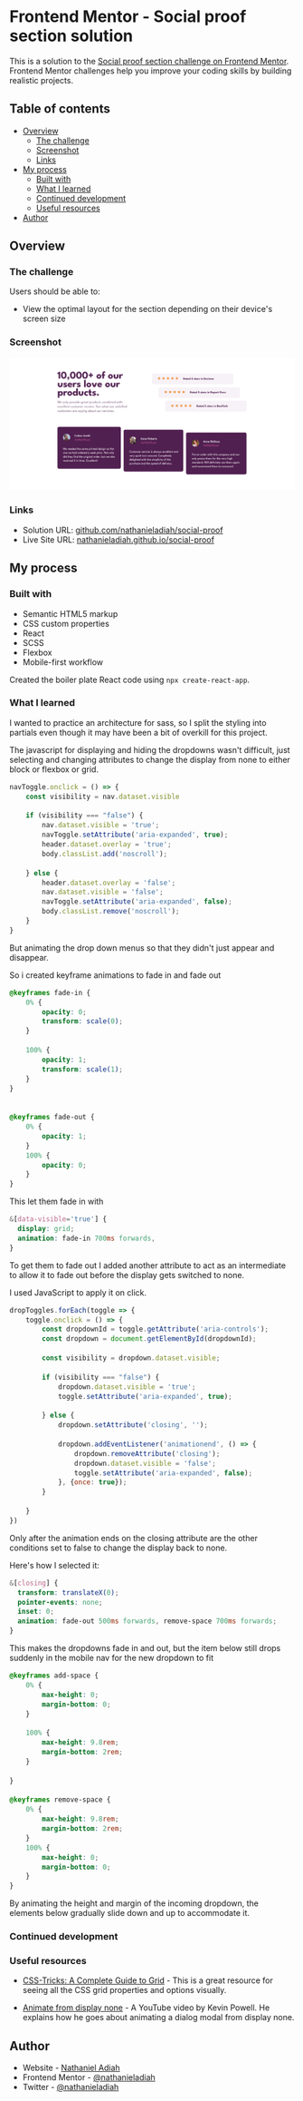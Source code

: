 # Frontend Mentor - Social proof section solution

This is a solution to the [Social proof section challenge on Frontend Mentor](https://www.frontendmentor.io/challenges/social-proof-section-6e0qTv_bA). Frontend Mentor challenges help you improve your coding skills by building realistic projects. 

## Table of contents

- [Overview](#overview)
  - [The challenge](#the-challenge)
  - [Screenshot](#screenshot)
  - [Links](#links)
- [My process](#my-process)
  - [Built with](#built-with)
  - [What I learned](#what-i-learned)
  - [Continued development](#continued-development)
  - [Useful resources](#useful-resources)
- [Author](#author)


## Overview

### The challenge

Users should be able to:

- View the optimal layout for the section depending on their device's screen size

### Screenshot

![Screenshot](./screenshot.png)


### Links

- Solution URL: [github.com/nathanieladiah/social-proof](https://github.com/nathanieladiah/social-proof)
- Live Site URL: [nathanieladiah.github.io/social-proof](https://nathanieladiah.github.io/social-proof)

## My process

### Built with

- Semantic HTML5 markup
- CSS custom properties
- React
- SCSS
- Flexbox
- Mobile-first workflow

Created the boiler plate React code using `npx create-react-app`.


### What I learned

I wanted to practice an architecture for sass, so I split the styling into partials even though it may have been
a bit of overkill for this project.

The javascript for displaying and hiding the dropdowns wasn't difficult, just selecting and changing attributes to
change the display from none to either block or flexbox or grid.

```js
navToggle.onclick = () => {
	const visibility = nav.dataset.visible

	if (visibility === "false") {
		nav.dataset.visible = 'true';
		navToggle.setAttribute('aria-expanded', true);
		header.dataset.overlay = 'true';
		body.classList.add('noscroll');

	} else {
		header.dataset.overlay = 'false';
		nav.dataset.visible = 'false';
		navToggle.setAttribute('aria-expanded', false);
		body.classList.remove('noscroll');
	}
}
```

But animating the drop down menus so that they didn't just appear and disappear.

So i created keyframe animations to fade in and fade out

```scss
@keyframes fade-in {
	0% {
		opacity: 0;
		transform: scale(0);
	}

	100% {
		opacity: 1;
		transform: scale(1);
	}
}


@keyframes fade-out {
	0% {
		opacity: 1;
	}
	100% {
		opacity: 0;
	}
}
```

This let them fade in with

```scss
&[data-visible='true'] {
  display: grid;
  animation: fade-in 700ms forwards,
}
```

To get them to fade out I added another attribute to act as an intermediate to allow it to fade out before the display gets switched to none.

I used JavaScript to apply it on click.

```js
dropToggles.forEach(toggle => {
	toggle.onclick = () => {
		const dropdownId = toggle.getAttribute('aria-controls');
		const dropdown = document.getElementById(dropdownId);

		const visibility = dropdown.dataset.visible;

		if (visibility === "false") {
			dropdown.dataset.visible = 'true';
			toggle.setAttribute('aria-expanded', true);

		} else {
			dropdown.setAttribute('closing', '');

			dropdown.addEventListener('animationend', () => {
				dropdown.removeAttribute('closing');
				dropdown.dataset.visible = 'false';
				toggle.setAttribute('aria-expanded', false);
			}, {once: true});
		}

	}
})
```

Only after the animation ends on the closing attribute are the other conditions set to false to change the display back to none.

Here's how I selected it:

```scss
&[closing] {
  transform: translateX(0);
  pointer-events: none;
  inset: 0;
  animation: fade-out 500ms forwards, remove-space 700ms forwards;
}
```

This makes the dropdowns fade in and out, but the item below still drops suddenly in the mobile nav for the new dropdown to fit

```scss
@keyframes add-space {
	0% {
		max-height: 0;
		margin-bottom: 0;
	}

	100% {
		max-height: 9.8rem;
		margin-bottom: 2rem;
	}

}

@keyframes remove-space {
	0% {
		max-height: 9.8rem;
		margin-bottom: 2rem;
	}
	100% {
		max-height: 0;
		margin-bottom: 0;
	}
}
```

By animating the height and margin of the incoming dropdown, the elements below gradually slide down and up to accommodate it.

### Continued development


### Useful resources

- [CSS-Tricks: A Complete Guide to Grid](https://css-tricks.com/snippets/css/complete-guide-grid/) - 
This is a great resource for seeing all the CSS grid properties and options visually.

- [Animate from display none](https://www.youtube.com/watch?v=4prVdA7_6u0) - A YouTube video by Kevin Powell. He explains how he goes about animating a dialog modal from display none.



## Author

- Website - [Nathaniel Adiah](https://nathanieladiah.github.io)
- Frontend Mentor - [@nathanieladiah](https://www.frontendmentor.io/profile/nathanieladiah)
- Twitter - [@nathanieladiah](https://www.twitter.com/nathanieladiah)
